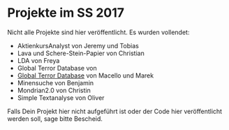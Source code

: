 
# Projekte im SS 2017

Nicht alle Projekte sind hier veröffentlicht. Es wurden vollendet:

* AktienkursAnalyst von Jeremy und Tobias
* Lava und Schere-Stein-Papier von Christian
* LDA von Freya
* Global Terror Database von
* [Global Terror Database](http://userpage.fu-berlin.de/avila/py/terror.html) von Macello und Marek
* Minensuche von Benjamin
* Mondrian2.0 von Christin
* Simple Textanalyse von Oliver

Falls Dein Projekt hier nicht aufgeführt ist oder der Code hier veröffentlicht werden soll, sage bitte Bescheid.
